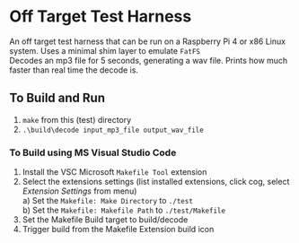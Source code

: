 # Off Target Test Harness
An off target test harness that can be run on a Raspberry Pi 4 or x86 Linux system. Uses a minimal shim layer to emulate `FatFS`  
Decodes an mp3 file for 5 seconds, generating a wav file. Prints how much faster than real time the decode is.
## To Build and Run
1. `make` from this (test) directory  
2. `.\build\decode input_mp3_file output_wav_file` 
### To Build using MS Visual Studio Code
1) Install the VSC Microsoft `Makefile Tool` extension  
2) Select the extensions settings (list installed extensions, click cog, select *Extension Settings* from menu)  
a) Set the `Makefile: Make Directory` to `./test`  
b) Set the `Makefile: Makefile Path` to `./test/Makefile`  
3) Set the Makefile Build target to build/decode 
4) Trigger build from the Makefile Extension build icon